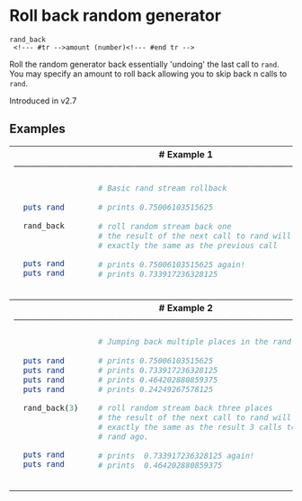# Roll back random generator

```
rand_back 
 <!--- #tr -->amount (number)<!--- #end tr -->
```


Roll the random generator back essentially 'undoing' the last call to `rand`. You may specify an amount to roll back allowing you to skip back n calls to `rand`.

Introduced in v2.7

## Examples

<table class="examples">
<tr>
<th colspan="2" class="even head"># Example 1 ──────────────────────────────────────────────────────</th>
</tr>
<tr>
<td class="even">

```ruby


  puts rand

  rand_back
           
           

  puts rand
  puts rand



```

</td>
<td class="even">

<!--- #tr -->
```ruby
# Basic rand stream rollback
 
# prints 0.75006103515625
 
# roll random stream back one
# the result of the next call to rand will be
# exactly the same as the previous call
 
# prints 0.75006103515625 again!
# prints 0.733917236328125



```
<!--- #end tr -->

</td>
</tr>
<tr>
<th colspan="2" class="odd head"># Example 2 ──────────────────────────────────────────────────────</th>
</tr>
<tr>
<td class="odd">

```ruby


  puts rand
  puts rand
  puts rand
  puts rand

  rand_back(3)
              
              
              

  puts rand
  puts rand



```

</td>
<td class="odd">

<!--- #tr -->
```ruby
# Jumping back multiple places in the rand stream
 
# prints 0.75006103515625
# prints 0.733917236328125
# prints 0.464202880859375
# prints 0.24249267578125
 
# roll random stream back three places
# the result of the next call to rand will be
# exactly the same as the result 3 calls to
# rand ago.
 
# prints  0.733917236328125 again!
# prints  0.464202880859375



```
<!--- #end tr -->

</td>
</tr>
</table>

